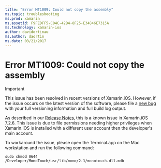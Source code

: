 ```yaml
---
title: "Error MT1009: Could not copy the assembly"
ms.topic: troubleshooting
ms.prod: xamarin
ms.assetid: F9FEDFF5-C84C-42B4-8F25-E34846E7315A
ms.technology: xamarin-ios
author: davidortinau
ms.author: daortin
ms.date: 03/21/2017
---
```


# Error MT1009: Could not copy the assembly

> [!IMPORTANT]
> This issue has been resolved in recent versions of Xamarin.iOS. However, if the issue occurs on the latest version of the software, please file a [new bug](~/cross-platform/troubleshooting/questions/howto-file-bug.md) with your full versioning information and full build log output.

As described in our [Release Notes](https://github.com/xamarin/release-notes-archive/blob/master/release-notes/ios/xamarin.ios_7/xamarin.ios_7.2/index.md), this is a known issue in Xamarin.iOS 7.2.6. This issue is due to file permissions needing higher privileges when Xamarin.iOS is installed with a different user account then the developer's main account.

To workaround the issue, please open the Terminal.app on the Mac workstation and run the following command:

`sudo chmod 0644 /Developer/MonoTouch/usr/lib/mono/2.1/monotouch.dll.mdb`
